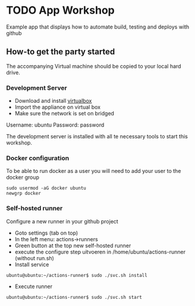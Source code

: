 # TODO App Workshop

Example app that displays how to automate build, testing and deploys with github

## How-to get the party started

The accompanying Virtual machine should be copied to your local hard drive.

### Development Server

* Download and install [virtualbox](https://www.virtualbox.org/)
* Import the appliance on virtual box
* Make sure the network is set on bridged

Username: ubuntu
Password: password

The development server is installed with all te necessary tools to start this workshop.

### Docker configuration

To be able to run docker as a user you will need to add your user to the docker group

```shell
sudo usermod -aG docker ubuntu
newgrp docker
```

### Self-hosted runner

Configure a new runner in your github project

* Goto settings (tab on top)
* In the left menu: actions->runners
* Green button at the top new self-hosted runner
* execute the configure step uitvoeren in /home/ubuntu/actions-runner (without run.sh)
* Install service

```shell
ubuntu@ubuntu:~/actions-runner$ sudo ./svc.sh install
```

* Execute runner

```shell
ubuntu@ubuntu:~/actions-runner$ sudo ./svc.sh start
```
